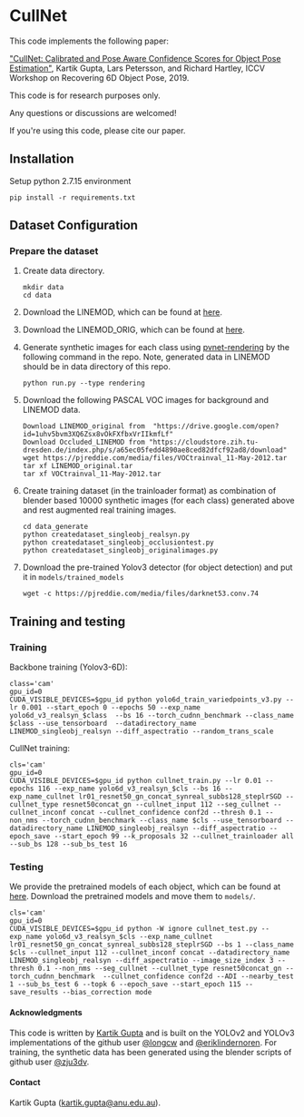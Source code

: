 CullNet
=======

This code implements the following paper:

["CullNet: Calibrated and Pose Aware Confidence Scores for Object Pose Estimation"](https://arxiv.org/abs/),
Kartik Gupta, Lars Petersson, and Richard Hartley,
ICCV Workshop on Recovering 6D Object Pose, 2019.

This code is for research purposes only.

Any questions or discussions are welcomed!

If you're using this code, please cite our paper.


## Installation

Setup python 2.7.15 environment
```
pip install -r requirements.txt
```

## Dataset Configuration

### Prepare the dataset

1. Create data directory.

    ```
    mkdir data
    cd data
    ```

2. Download the LINEMOD, which can be found at [here](https://1drv.ms/u/s!AtZjYZ01QjphgQ56t4wCharVSfxL).

3. Download the LINEMOD_ORIG, which can be found at [here](./tools/download_linemod_orig.sh).

4. Generate synthetic images for each class using [pvnet-rendering](https://github.com/zju-3dv/pvnet-rendering) by the following command in the repo. Note, generated data in LINEMOD should be in data directory of this repo.

    ```
    python run.py --type rendering
    ```
5. Download the following PASCAL VOC images for background and LINEMOD data.

    ```
    Download LINEMOD_original from  "https://drive.google.com/open?id=1uhv5bvm3XQ6Zsx8vOkFXfbxVrIIkmfLf"
    Download Occluded_LINEMOD from "https://cloudstore.zih.tu-dresden.de/index.php/s/a65ec05fedd4890ae8ced82dfcf92ad8/download"
    wget https://pjreddie.com/media/files/VOCtrainval_11-May-2012.tar
    tar xf LINEMOD_original.tar
    tar xf VOCtrainval_11-May-2012.tar
    ```

6. Create training dataset (in the trainloader format) as combination of blender based 10000 synthetic images (for each class) generated above and rest augmented real training images.

    ```
    cd data_generate
    python createdataset_singleobj_realsyn.py
    python createdataset_singleobj_occlusiontest.py
    python createdataset_singleobj_originalimages.py
    ```
7. Download the pre-trained Yolov3 detector (for object detection) and put it in `models/trained_models`

   ```
   wget -c https://pjreddie.com/media/files/darknet53.conv.74
   ```

## Training and testing

### Training

Backbone training (Yolov3-6D):
```
class='cam'
gpu_id=0
CUDA_VISIBLE_DEVICES=$gpu_id python yolo6d_train_variedpoints_v3.py --lr 0.001 --start_epoch 0 --epochs 50 --exp_name yolo6d_v3_realsyn_$class  --bs 16 --torch_cudnn_benchmark --class_name $class --use_tensorboard  --datadirectory_name LINEMOD_singleobj_realsyn --diff_aspectratio --random_trans_scale
```
CullNet training:
``` 
cls='cam'
gpu_id=0
CUDA_VISIBLE_DEVICES=$gpu_id python cullnet_train.py --lr 0.01 --epochs 116 --exp_name yolo6d_v3_realsyn_$cls --bs 16 --exp_name_cullnet lr01_resnet50_gn_concat_synreal_subbs128_steplrSGD --cullnet_type resnet50concat_gn --cullnet_input 112 --seg_cullnet --cullnet_inconf concat --cullnet_confidence conf2d --thresh 0.1 --non_nms --torch_cudnn_benchmark --class_name $cls --use_tensorboard --datadirectory_name LINEMOD_singleobj_realsyn --diff_aspectratio --epoch_save --start_epoch 99 --k_proposals 32 --cullnet_trainloader all --sub_bs 128 --sub_bs_test 16
```

### Testing

We provide the pretrained models of each object, which can be found at [here](https://drive.google.com/open?id=1OQ6Fn26FJrvJoz_lN_RJFbXudQ-cmlrN).
Download the pretrained models and move them to `models/`.

```
cls='cam'
gpu_id=0
CUDA_VISIBLE_DEVICES=$gpu_id python -W ignore cullnet_test.py --exp_name yolo6d_v3_realsyn_$cls --exp_name_cullnet lr01_resnet50_gn_concat_synreal_subbs128_steplrSGD --bs 1 --class_name $cls --cullnet_input 112 --cullnet_inconf concat --datadirectory_name LINEMOD_singleobj_realsyn --diff_aspectratio --image_size_index 3 --thresh 0.1 --non_nms --seg_cullnet --cullnet_type resnet50concat_gn --torch_cudnn_benchmark  --cullnet_confidence conf2d --ADI --nearby_test 1 --sub_bs_test 6 --topk 6 --epoch_save --start_epoch 115 --save_results --bias_correction mode
```

#### Acknowledgments
This code is written by [Kartik Gupta](https://cecs.anu.edu.au/people/kartik-gupta) and is built on the YOLOv2 and YOLOv3 implementations of the github user [@longcw](https://github.com/longcw) and [@eriklindernoren](https://github.com/eriklindernoren). For training, the synthetic data has been generated using the blender scripts of github user [@zju3dv](https://github.com/zju3dv). 


#### Contact
Kartik Gupta (kartik.gupta@anu.edu.au).

